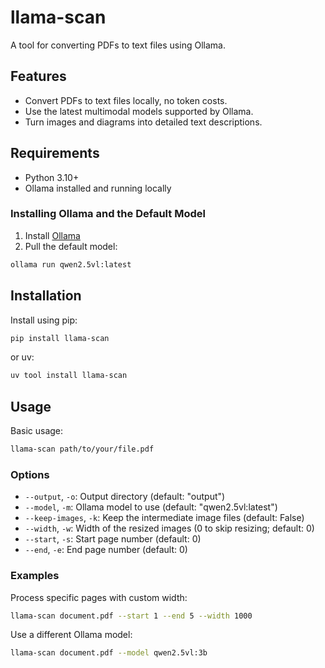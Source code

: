 # llama-scan

A tool for converting PDFs to text files using Ollama.

## Features

- Convert PDFs to text files locally, no token costs.
- Use the latest multimodal models supported by Ollama.
- Turn images and diagrams into detailed text descriptions.

## Requirements

- Python 3.10+
- Ollama installed and running locally

### Installing Ollama and the Default Model

1. Install [Ollama](https://ollama.com/)
2. Pull the default model:
```bash
ollama run qwen2.5vl:latest
```

## Installation

Install using pip:
```bash
pip install llama-scan
```

or uv:
```bash
uv tool install llama-scan
```

## Usage

Basic usage:
```bash
llama-scan path/to/your/file.pdf
```

### Options

- `--output`, `-o`: Output directory (default: "output")
- `--model`, `-m`: Ollama model to use (default: "qwen2.5vl:latest")
- `--keep-images`, `-k`: Keep the intermediate image files (default: False)
- `--width`, `-w`: Width of the resized images (0 to skip resizing; default: 0)
- `--start`, `-s`: Start page number (default: 0)
- `--end`, `-e`: End page number (default: 0)

### Examples

Process specific pages with custom width:
```bash
llama-scan document.pdf --start 1 --end 5 --width 1000
```

Use a different Ollama model:
```bash
llama-scan document.pdf --model qwen2.5vl:3b
```
